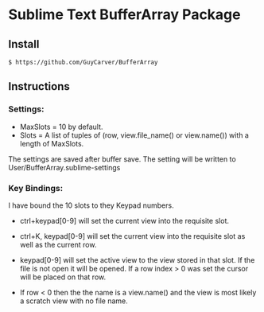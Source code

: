 # Sublime Text BufferArray Package

## Install

    $ https://github.com/GuyCarver/BufferArray

## Instructions

### Settings:

* MaxSlots = 10 by default.
* Slots = A list of tuples of (row, view.file_name() or view.name()) with a length of MaxSlots.

The settings are saved after buffer save.
The setting will be written to User/BufferArray.sublime-settings

### Key Bindings:

I have bound the 10 slots to they Keypad numbers.
* ctrl+keypad[0-9] will set the current view into the requisite slot.
* ctrl+K, keypad[0-9] will set the current view into the requisite slot as well as the current row.

* keypad[0-9] will set the active view to the view stored in that slot.  If the file is not open it will be opened.  If a row index > 0 was set the cursor will be placed on that row.
* If row < 0 then the the name is a view.name() and the view is most likely a scratch view with no file name.
